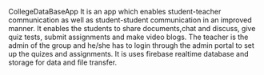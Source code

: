  CollegeDataBaseApp
It is an app which enables student-teacher communication as well as student-student communication in an improved manner.
It enables the students to share documents,chat and discuss, give quiz tests, submit assignments and make video blogs. 
The teacher is the admin of the group and he/she has to login through the admin portal to set up the quizes and assignments.
It is uses firebase realtime database and storage for data and file transfer.
